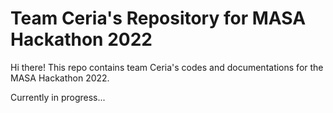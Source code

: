 # Team Ceria's Repository for MASA Hackathon 2022

Hi there!
This repo contains team Ceria's codes and documentations for the MASA Hackathon 2022. 

Currently in progress... 